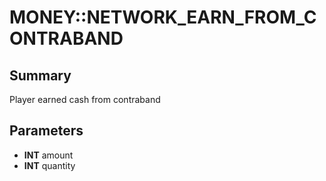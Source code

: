 # MONEY::NETWORK_EARN_FROM_CONTRABAND

## Summary
Player earned cash from contraband

## Parameters
* **INT** amount
* **INT** quantity